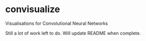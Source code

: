 # convisualize
Visualisations for Convolutional Neural Networks

Still a lot of work left to do. Will update README when complete.
